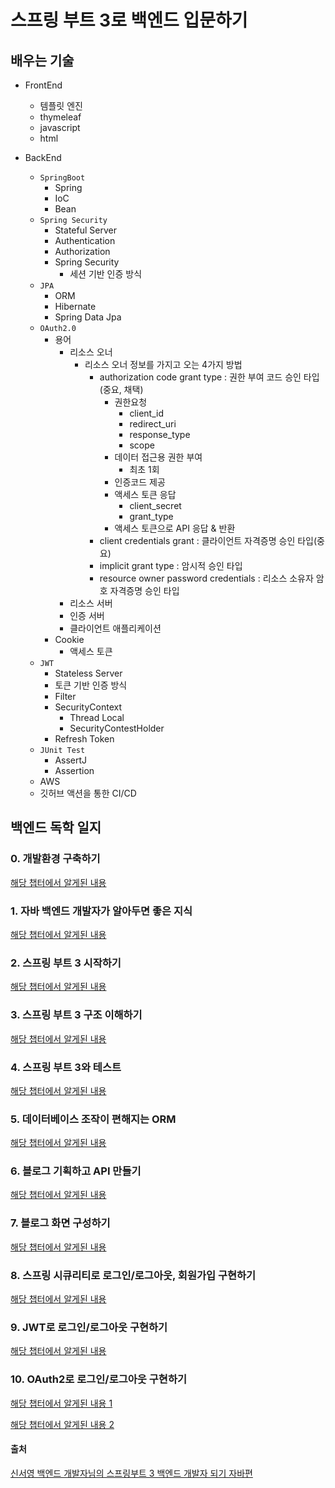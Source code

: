 # 스프링 부트 3로 백엔드 입문하기

## 배우는 기술

- FrontEnd
  - 템플릿 엔진
  - thymeleaf
  - javascript
  - html

- BackEnd
  - `SpringBoot`
    - Spring
    - IoC
    - Bean
  - `Spring Security`
    - Stateful Server  
    - Authentication
    - Authorization
    - Spring Security
      - 세션 기반 인증 방식
  - `JPA`
    - ORM
    - Hibernate
    - Spring Data Jpa
  - `OAuth2.0`
    - 용어
      - 리소스 오너
        - 리소스 오너 정보를 가지고 오는 4가지 방법
          - authorization code grant type : 권한 부여 코드 승인 타입(중요, 채택)
            - 권한요청
              - client_id
              - redirect_uri
              - response_type
              - scope
            - 데이터 접근용 권한 부여
              - 최초 1회
            - 인증코드 제공
            - 액세스 토큰 응답
              - client_secret
              - grant_type
            - 액세스 토큰으로 API 응답 & 반환
          - client credentials grant : 클라이언트 자격증명 승인 타입(중요)
          - implicit grant type : 암시적 승인 타입
          - resource owner password credentials : 리소스 소유자 암호 자격증명 승인 타입
      - 리소스 서버
      - 인증 서버
      - 클라이언트 애플리케이션
    - Cookie
      - 액세스 토큰
  - `JWT`
    - Stateless Server
    - 토큰 기반 인증 방식
    - Filter
    - SecurityContext
      - Thread Local 
      - SecurityContestHolder
    - Refresh Token
  - `JUnit Test`
    - AssertJ
    - Assertion
  - AWS
  - 깃허브 액션을 통한 CI/CD

## 백엔드 독학 일지

### 0. 개발환경 구축하기

[해당 챕터에서 알게된 내용](https://velog.io/@jaegeunsong_1997/%EC%8A%A4%ED%94%84%EB%A7%81%EB%B6%80%ED%8A%B8-%EB%8F%85%ED%95%99-1-Build-System-gradle%EA%B3%BC-maven%EC%B0%A8%EC%9D%B4)

### 1. 자바 백엔드 개발자가 알아두면 좋은 지식

[해당 챕터에서 알게된 내용](https://velog.io/@jaegeunsong_1997/%EC%8A%A4%ED%94%84%EB%A7%81%EB%B6%80%ED%8A%B8-%EB%8F%85%ED%95%99-1%EC%9E%A5-%EC%9E%90%EB%B0%94-%EB%B0%B1%EC%97%94%EB%93%9C-%EA%B0%9C%EB%B0%9C%EC%9E%90%EA%B0%80-%EC%95%8C%EC%95%84%EB%91%90%EB%A9%B4-%EC%A2%8B%EC%9D%80-%EC%A7%80%EC%8B%9D)

### 2. 스프링 부트 3 시작하기

[해당 챕터에서 알게된 내용](https://velog.io/@jaegeunsong_1997/%EC%8A%A4%ED%94%84%EB%A7%81%EB%B6%80%ED%8A%B8-%EB%8F%85%ED%95%99-2%EC%9E%A5-%EC%8A%A4%ED%94%84%EB%A7%81%EB%B6%80%ED%8A%B8-3-%EC%8B%9C%EC%9E%91%ED%95%98%EA%B8%B0)

### 3. 스프링 부트 3 구조 이해하기

[해당 챕터에서 알게된 내용](https://velog.io/@jaegeunsong_1997/%EC%8A%A4%ED%94%84%EB%A7%81%EB%B6%80%ED%8A%B8-%EB%8F%85%ED%95%99-3%EC%9E%A5-%EC%8A%A4%ED%94%84%EB%A7%81%EB%B6%80%ED%8A%B8-3-%EA%B5%AC%EC%A1%B0-%EC%9D%B4%ED%95%B4%ED%95%98%EA%B8%B0)

### 4. 스프링 부트 3와 테스트

[해당 챕터에서 알게된 내용](https://velog.io/@jaegeunsong_1997/%EC%8A%A4%ED%94%84%EB%A7%81%EB%B6%80%ED%8A%B8-%EB%8F%85%ED%95%99-4%EC%9E%A5-%EC%8A%A4%ED%94%84%EB%A7%81%EB%B6%80%ED%8A%B8-3%EC%99%80-%ED%85%8C%EC%8A%A4%ED%8A%B8)

### 5. 데이터베이스 조작이 편해지는 ORM

[해당 챕터에서 알게된 내용](https://velog.io/@jaegeunsong_1997/%EC%8A%A4%ED%94%84%EB%A7%81%EB%B6%80%ED%8A%B8-%EB%8F%85%ED%95%99-5%EC%9E%A5-%EB%8D%B0%EC%9D%B4%ED%84%B0%EB%B2%A0%EC%9D%B4%EC%8A%A4%EC%99%80-%EC%A1%B0%EC%9E%91%EC%9D%B8-%ED%8E%B8%ED%95%B4%EC%A7%80%EB%8A%94-ORM)

### 6. 블로그 기획하고 API 만들기

[해당 챕터에서 알게된 내용](https://velog.io/@jaegeunsong_1997/%EC%8A%A4%ED%94%84%EB%A7%81%EB%B6%80%ED%8A%B8-%EB%8F%85%ED%95%99-6%EC%9E%A5-%EB%B8%94%EB%A1%9C%EA%B7%B8-%EA%B8%B0%ED%9A%8D%ED%95%98%EA%B3%A0-API-%EB%A7%8C%EB%93%A4%EA%B8%B0)

### 7. 블로그 화면 구성하기

[해당 챕터에서 알게된 내용](https://velog.io/@jaegeunsong_1997/%EC%8A%A4%ED%94%84%EB%A7%81%EB%B6%80%ED%8A%B8-%EB%8F%85%ED%95%99-7%EC%9E%A5-%EB%B8%94%EB%A1%9C%EA%B7%B8-%ED%99%94%EB%A9%B4-%EA%B5%AC%EC%84%B1%ED%95%98%EA%B8%B0)

### 8. 스프링 시큐리티로 로그인/로그아웃, 회원가입 구현하기

[해당 챕터에서 알게된 내용](https://velog.io/@jaegeunsong_1997/%EC%8A%A4%ED%94%84%EB%A7%81%EB%B6%80%ED%8A%B8-%EB%8F%85%ED%95%99-8%EC%9E%A5-%EC%8A%A4%ED%94%84%EB%A7%81-%EC%8B%9C%ED%81%90%EB%A6%AC%ED%8B%B0%EB%A1%9C-%EB%A1%9C%EA%B7%B8%EC%9D%B8%EB%A1%9C%EA%B7%B8%EC%95%84%EC%9B%83-%ED%9A%8C%EC%9B%90%EA%B0%80%EC%9E%85-%EA%B5%AC%ED%98%84%ED%95%98%EA%B8%B0)

### 9. JWT로 로그인/로그아웃 구현하기

[해당 챕터에서 알게된 내용](https://velog.io/@jaegeunsong_1997/%EC%8A%A4%ED%94%84%EB%A7%81%EB%B6%80%ED%8A%B8-%EB%8F%85%ED%95%99-9%EC%9E%A5-JWT%EB%A1%9C-%EB%A1%9C%EA%B7%B8%EC%9D%B8%EB%A1%9C%EA%B7%B8%EC%95%84%EC%9B%83-%EA%B5%AC%ED%98%84%ED%95%98%EA%B8%B0)

### 10. OAuth2로 로그인/로그아웃 구현하기

[해당 챕터에서 알게된 내용 1](https://velog.io/@jaegeunsong_1997/%EC%8A%A4%ED%94%84%EB%A7%81%EB%B6%80%ED%8A%B8-%EB%8F%85%ED%95%99-10%EC%9E%A5-OAuth2%EB%A1%9C-%EB%A1%9C%EA%B7%B8%EC%9D%B8%EB%A1%9C%EA%B7%B8%EC%95%84%EC%9B%83-%EA%B5%AC%ED%98%84%ED%95%98%EA%B8%B0-a)

[해당 챕터에서 알게된 내용 2](https://velog.io/@jaegeunsong_1997/%EC%8A%A4%ED%94%84%EB%A7%81%EB%B6%80%ED%8A%B8-%EB%8F%85%ED%95%99-10%EC%9E%A5-OAuth2%EB%A1%9C-%EB%A1%9C%EA%B7%B8%EC%9D%B8%EB%A1%9C%EA%B7%B8%EC%95%84%EC%9B%83-%EA%B5%AC%ED%98%84%ED%95%98%EA%B8%B0-b)

#### 출처

[신서영 백엔드 개발자님의 스프링부트 3 백엔드 개발자 되기 자바편](https://github.com/shinsunyoung/springboot-developer)
